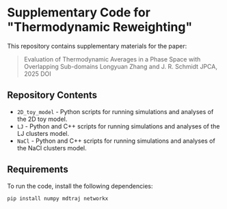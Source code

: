 # Supplementary Code for "Thermodynamic Reweighting"

This repository contains supplementary materials for the paper:

> Evaluation of Thermodynamic Averages in a Phase Space with Overlapping Sub-domains
> Longyuan Zhang and J. R. Schmidt
> JPCA, 2025
> DOI

## **Repository Contents**
- `2D_toy_model` - Python scripts for running simulations and analyses of the 2D toy model.
- `LJ` - Python and C++ scripts for running simulations and analyses of the LJ clusters model.
- `NaCl` - Python and C++ scripts for running simulations and analyses of the NaCl clusters model.

## **Requirements**
To run the code, install the following dependencies:
```bash
pip install numpy mdtraj networkx
